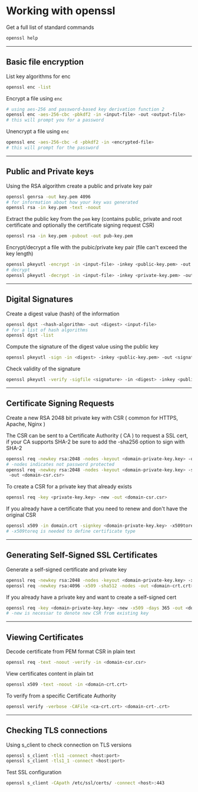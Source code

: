 # Working with openssl

Get a full list of standard commands

```sh
openssl help
```

---

## Basic file encryption

List key algorithms for enc

```sh
openssl enc -list
```

Encrypt a file using `enc`

```sh
# using aes-256 and password-based key derivation function 2
openssl enc -aes-256-cbc -pbkdf2 -in <input-file> -out <output-file>
# this will prompt you for a password
```

Unencrypt a file using `enc`

```sh
openssl enc -aes-256-cbc -d -pbkdf2 -in <encrypted-file>
# this will prompt for the password
```

---

## Public and Private keys

Using the RSA algorithm create a public and private key pair

```sh
openssl genrsa -out key.pem 4096
# for information about how your key was generated
openssl rsa -in key.pem -text -noout
```

Extract the public key from the `pem` key (contains public, private and root certificate and optionally the certificate signing request CSR)

```sh
openssl rsa -in key.pem -pubout -out pub-key.pem
```

Encrypt/decrypt a file with the pubic/private key pair (file can't exceed the key length)

```sh
openssl pkeyutl -encrypt -in <input-file> -inkey <public-key.pem> -out <output-file>
# decrypt
openssl pkeyutl -decrypt -in <input-file> -inkey <private-key.pem> -out <output-file>
```

---

## Digital Signatures

Create a digest value (hash) of the information

```sh
openssl dgst -<hash-algorithm> -out <digest> <input-file>
# for a list of hash algorithms
openssl dgst -list
```

Compute the signature of the digest value using the public key

```sh
openssl pkeyutl -sign -in <digest> -inkey <public-key.pem> -out <signature>
```

Check validity of the signature

```sh
openssl pkeyutl -verify -sigfile <signature> -in <digest> -inkey <public-key.pem>
```

---

## Certificate Signing Requests

Create a new RSA 2048 bit private key with CSR ( common for HTTPS, Apache, Nginx )

The CSR can be sent to a Certificate Authority ( CA ) to request a SSL cert, if your CA supports SHA-2 be sure to add the -sha256 option to sign with SHA-2

```sh
openssl req -newkey rsa:2048 -nodes -keyout <domain-private-key.key> -out <domain-csr.csr>
# -nodes indicates not password protected
openssl req -newkey rsa:2048 -nodes -keyout <domain-private-key.key> -sha256
 -out <domain-csr.csr>
```

To create a CSR for a private key that already exists

```sh
openssl req -key <private-key.key> -new -out <domain-csr.csr>
```

If you already have a certificate that you need to renew and don't have the original CSR

```sh
openssl x509 -in domain.crt -signkey <domain-private-key.key> -x509toreq -out domain.csr
# -x509toreq is needed to define certificate type
```

---

## Generating Self-Signed SSL Certificates

Generate a self-signed certificate and private key

```sh
openssl req -newkey rsa:2048 -nodes -keyout <domain-private-key.key> -x509 -days 365 -out <domain-crt.crt>
openssl req -newkey rsa:4096 -x509 -sha512 -nodes -out <domain-crt.crt> -days 365 -keyout <domain-private-key.key>
```

If you already have a private key and want to create a self-signed cert

```sh
openssl req -key <domain-private-key.key> -new -x509 -days 365 -out <domain-crt.crt>
# -new is necessar to denote new CSR from existing key
```

---

## Viewing Certificates

Decode certificate from PEM format CSR in plain text

```sh
openssl req -text -noout -verify -in <domain-csr.csr>
```

View certificates content in plain txt

```sh
openssl x509 -text -noout -in <domain-crt.crt>
```

To verify from a specific Certificate Authority

```sh
openssl verify -verbose -CAFile <ca-crt.crt> <domain-crt-.crt>
```

---

## Checking TLS connections

Using s_client to check connection on TLS versions

```sh
openssl s_client -tls1 -connect <host:port>
openssl s_client -tls1_1 -connect <host:port>
```

Test SSL configuration

```sh
openssl s_client -CApath /etc/ssl/certs/ -connect <host>:443
```